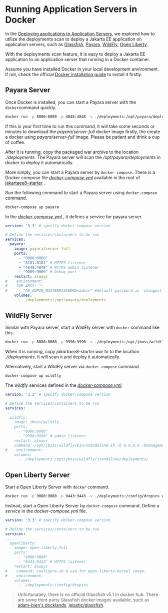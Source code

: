 # Running Application Servers in Docker

In the [Deploying applications to Application Servers](./03run.md), we explored how to utilize the deployments scan to deploy a Jakarta EE application on application servers, such as [Glassfish](./03run-glassfish-m.md), [Payara](./03run-payara-m.md), [WildFly](./03run-wildfly-m.md), [Open Liberty](./03run-openliberty-m.md). 

With the deployments scan feature, it is easy to deploy a Jakarta EE application to an application server that running in a Docker container.

Assume you have installed Docker in your local development environment. If not, check the official [Docker installation guide](https://docs.docker.com/install/) to install it firstly.

## Payara Server

Once Docker is installed, you can start a Payara server with the `docker`command  quickly.

```bash
docker run -p 8080:8080 -p 4848:4848 -v ./deployments:/opt/payara/deployments payara/server-full
```

If this is your first time to run this command, it will take some seconds or minutes to download  the *payara/server-full* docker image firstly, the create a docker using *payara/server-full* image. Please be patient and drink a cup of coffee.

After it is running, copy the packaged war archive to the location *./deployments*.  The Payara server will scan the */opt/payara/deployments* in docker to deploy it automatically. 

More simply, you can start a Payara server by `docker-compose`. There is a Docker compose file  [*docker-compose.yml*](https://github.com/hantsy/jakartaee8-starter/blob/master/docker-compose.yml) available in the root of  [jakartaee8-starter](https://github.com/hantsy/jakartaee8-starter) .

Run the following command to start a Payara server using `docker-compose` command.

```bash 
docker-compose up payara
```

In the [*docker-compose.yml*](https://github.com/hantsy/jakartaee8-starter/blob/master/docker-compose.yml) , it defines a service for payara server.

```yaml
version: '3.3' # specify docker-compose version

# Define the services/containers to be run
services:
  payara:
    image: payara/server-full
    ports:
      - "8080:8080"
      - "8181:8181" # HTTPS listener
      - "4848:4848" # HTTPS admin listener
      - "9009:9009" # Debug port
    restart: always
#    environment:
#    JVM_ARGS: ""
#     - "AS_ADMIN_MASTERPASSWORD=admin" #default password is `changeit`
    volumes:
      - ./deployments:/opt/payara/deployments
```



 ## WildFly Server

Similar with Payara server, start a WildFly server with `docker` command like this.

```bash
docker run -p 8080:8080 -p 9990:9990 -v ./deployments:/opt/jboss/wildfly/standalone/deployments/ -it jboss/wildfly /opt/jboss/wildfly/bin/standalone.sh -b 0.0.0.0 -bmanagement 0.0.0.0
```

When it is running, copy *jakartaee8-starter.war* to to the location *./deployments*.  It will scan it and deploy it automatically. 

Alternatively, start a WildFly server via `docker-compose` command.

```bash
docker-compose up wildfly
```

The *wildfly* services defined in the [*docker-compose.yml*](https://github.com/hantsy/jakartaee8-starter/blob/master/docker-compose.yml).

```yaml
version: '3.3' # specify docker-compose version

# Define the services/containers to be run
services:
...
  wildfly:
    image: jboss/wildfly
    ports:
      - "8080:8080"
      - "9990:9990" # admin listener
    restart: always
    command: /opt/jboss/wildfly/bin/standalone.sh -b 0.0.0.0 -bmanagement 0.0.0.0
#    environment:
    volumes:
      - ./deployments:/opt/jboss/wildfly/standalone/deployments/   
```



## Open Liberty Server

Start a Open Liberty Server  with `docker` command.

```bash
docker run -p 9080:9080 -p 9443:9443 -v ./deployments:/config/dropins open-liberty:full
```

Instead, start a Open Liberty Server by `docker-compose` command. Define a *service* in the *docker-compose.yml* file.

```yaml
version: '3.3' # specify docker-compose version

# Define the services/containers to be run
services:
...
  openliberty:
    image: open-liberty:full
    ports:
      - "9080:9080"
      - "9443:9443" # HTTPS listener
    restart: always
#    command: configure.sh # use for open-liberty:kernel image.
#    environment:
    volumes:
      - ./deployments:/config/dropins  
```

> Unfortunately, there is no official Glassfish v5.1 in docker hub. There are some third party Glassfish docker images available, such as [adam-bien's docklands](http://www.adam-bien.com/roller/abien/entry/jakarta_ee_eclipse_glassfish_5), [jelastic/glassfish](https://hub.docker.com/r/jelastic/glassfish).

